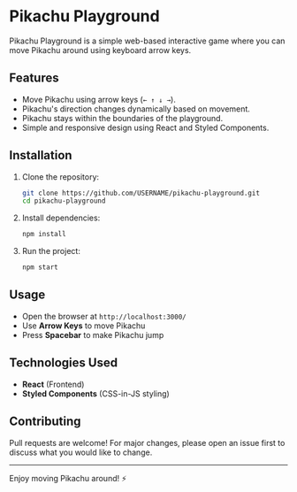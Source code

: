 # Pikachu Playground

Pikachu Playground is a simple web-based interactive game where you can move Pikachu around using keyboard arrow keys.

## Features
- Move Pikachu using arrow keys (`← ↑ ↓ →`).
- Pikachu's direction changes dynamically based on movement.
- Pikachu stays within the boundaries of the playground.
- Simple and responsive design using React and Styled Components.

## Installation

1. Clone the repository:
   ```bash
   git clone https://github.com/USERNAME/pikachu-playground.git
   cd pikachu-playground
   ```

2. Install dependencies:
   ```bash
   npm install
   ```

3. Run the project:
   ```bash
   npm start
   ```

## Usage
- Open the browser at `http://localhost:3000/`
- Use **Arrow Keys** to move Pikachu
- Press **Spacebar** to make Pikachu jump

## Technologies Used
- **React** (Frontend)
- **Styled Components** (CSS-in-JS styling)

## Contributing
Pull requests are welcome! For major changes, please open an issue first to discuss what you would like to change.

---

Enjoy moving Pikachu around! ⚡


